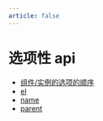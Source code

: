 ```yaml
---
article: false
---
```


# 选项性 api

- [组件/实例的选项的顺序](./00.md)
- [el](./01.md)
- [name](./02.md)
- [parent]()
